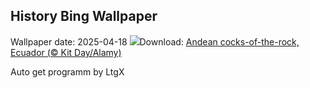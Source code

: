 ## History Bing Wallpaper
Wallpaper date: 2025-04-18
![](https://www.bing.com/th?id=OHR.EcuadorBird_EN-US1037921621_UHD.jpg&w=1000)Download: [Andean cocks-of-the-rock, Ecuador (© Kit Day/Alamy)](https://www.bing.com/th?id=OHR.EcuadorBird_EN-US1037921621_UHD.jpg)

Auto get programm by LtgX
